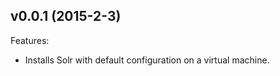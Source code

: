 ## v0.0.1 (2015-2-3)

Features:

  - Installs Solr with default configuration on a virtual machine.
